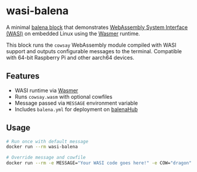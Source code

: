 # wasi-balena

A minimal [balena block](https://www.balena.io/blog/introducing-balenaBlocks/) that demonstrates [WebAssembly System Interface (WASI)](https://wasi.dev/) on embedded Linux using the [Wasmer](https://wasmer.io/) runtime.

This block runs the `cowsay` WebAssembly module compiled with WASI support and outputs configurable messages to the terminal. Compatible with 64-bit Raspberry Pi and other aarch64 devices.

## Features

- WASI runtime via [Wasmer](https://wasmer.io/)
- Runs `cowsay.wasm` with optional cowfiles
- Message passed via `MESSAGE` environment variable
- Includes `balena.yml` for deployment on [balenaHub](https://hub.balena.io/)

##  Usage

```bash
# Run once with default message
docker run --rm wasi-balena

# Override message and cowfile
docker run --rm -e MESSAGE="Your WASI code goes here!" -e COW="dragon" wasi-balena

